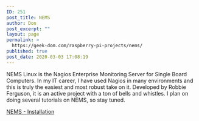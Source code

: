```yaml
---
ID: 251
post_title: NEMS
author: Don
post_excerpt: ""
layout: page
permalink: >
  https://geek-dom.com/raspberry-pi-projects/nems/
published: true
post_date: 2020-03-03 17:08:19
---
```

<!-- wp:paragraph -->
<p>NEMS Linux is the Nagios Enterprise Monitoring Server for Single Board Computers.  In my IT career, I have used Nagios in many environments and this is truly the easiest and most robust take on it.  Developed by Robbie Ferguson, it is an active project with a ton of bells and whistles.  I plan on doing several tutorials on NEMS, so stay tuned.</p>
<!-- /wp:paragraph -->

<!-- wp:paragraph -->
<p><a href="https://geek-dom.com/raspberry-pi-projects/nems/nems-installation/">NEMS - Installation</a></p>
<!-- /wp:paragraph -->